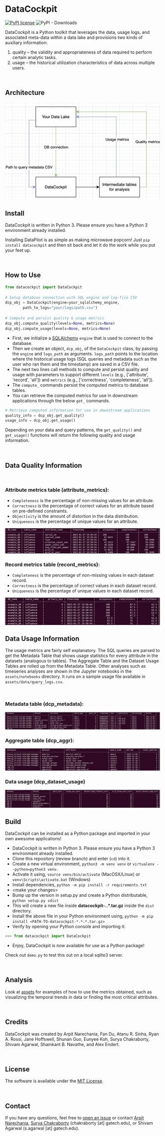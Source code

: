 # DataCockpit

[![PyPI license](https://img.shields.io/pypi/l/ansicolortags.svg)](https://pypi.python.org/pypi/datacockpit/)
![PyPI - Downloads](https://img.shields.io/pypi/dm/datacockpit)

DataCockpit is a Python toolkit that leverages the data, usage logs, and associated meta-data
within a data lake and provisions two kinds of auxiliary information:

1. quality – the validity and appropriateness of data required to perform certain analytic tasks.
2. usage – the historical utilization characteristics of data across multiple users.

<br/>

## Architecture
<img src="assets/images/architecture.png" alt="DataCockpit architecture diagram"/>

<br/>

## Install
DataCockpit is written in Python 3. Please ensure you have a Python 3 environment already installed.

Installing DataPilot is as simple as making microwave popcorn! Just `pip install datacockpit` and then sit back and let it do the work while you put your feet up.

<br/>

## How to Use
```python
from datacockpit import DataCockpit

# Setup database connection with SQL engine and log-file CSV
dcp_obj = DataCockpit(engine=your_sqlalchemy_engine,
        path_to_logs="your/logs/path.csv")

# Compute and persist quality & usage metrics
dcp_obj.compute_quality(levels=None, metrics=None)
dcp_obj.compute_usage(levels=None, metrics=None)
```

- First, we initialize a [SQLAlchemy](https://www.sqlalchemy.org/) `engine` that is used to connect to the database.
- Then we create an object, `dcp_obj`, of the `DataCockpit` class, by passing the `engine` and `logs_path` as arguments. `logs_path` points to the location where the historical usage logs (SQL queries and metadata such as the user who ran them and the timestamp) are saved in a CSV file.
- The next two lines call methods to compute and persist quality and usage with parameters to support different `levels` (e.g., ['attribute', 'record', 'all']) and `metrics` (e.g., ['correctness', 'completeness', 'all']).
- The `compute_` commands persist the computed metrics to database tables.
- You can retrieve the computed metrics for use in downstream applications through the below `get_` commands.

```python
# Retrieve computed information for use in downstream applications
quality_info = dcp_obj.get_quality()
usage_info = dcp_obj.get_usage()
```

Depending on your data and query patterns, the `get_quality()` and `get_usage()` functions will return the following quality and usage information.

<br/>

## Data Quality Information

<br/>

### Attribute metrics table (attribute_metrics):

- `Completeness` is the percentage of non-missing values for an attribute.
- `Correctness` is the percentage of correct values for an attribute based on pre-defined constraints.
- `Objectivity` is the amount of distortion in the data distribution.
- `Uniqueness` is the percentage of unique values for an attribute.

<img src="assets/images/quality-attribute-metrics.png" alt="attribute metrics">

<br/>

### Record metrics table (record_metrics):

- `Completeness` is the percentage of non-missing values in each dataset record.
- `Correctness` is the percentage of correct values in each dataset record.
- `Uniqueness` is the percentage of unique values in each dataset record.

<img src="assets/images/quality-record-metrics.png" alt="record metrics">

<br/>

## Data Usage Information

The usage metrics are fairly self explanatory. The SQL queries are parsed to get the Metadata Table that shows usage statistics for every attribute in the datasets (analogous to tables). The Aggregate Table and the Dataset Usage Tables are rolled up from the Metadata Table. Other analyses such as timeseries analyses are shown in the Jupyter notebooks in the `assets/notebooks` directory. It runs on a sample usage file available in `assets/data/query_logs.csv`.

<br/>

### Metadata table (dcp_metadata):

<img src="assets/images/usage-metadata-table.png" alt="usage metadata table">

<br/>

### Aggregate table (dcp_aggr):

<img src="assets/images/usage-aggregate-table.png" alt="usage aggregate table">

<br/>

### Data usage (dcp_dataset_usage)

<img src="assets/images/usage-dataset-table.png" alt="usage dataset table">


<br/>

## Build

DataCockpit can be installed as a Python package and imported in your own awesome applications!

- DataCockpit is written in Python 3. Please ensure you have a Python 3 environment already installed.
- Clone this repository (review branch) and enter (`cd`) into it.
- Create a new virtual environment, `python3 -m venv venv` or `virtualenv --python=python3 venv`.
- Activate it using, `source venv/bin/activate` (MacOSX/Linux) or `venv\Scripts\activate.bat` (Windows)
- Install dependencies, `python -m pip install -r requirements.txt`
- \<make your changes\>
- Bump up the version in setup.py and create a Python distributable, `python setup.py sdist`
- This will create a new file inside **datacockpit-*.*.*.tar.gz** inside the `dist` directory.
- Install the above file in your Python environment using, `python -m pip install <PATH-TO-datacockpit-*.*.*.tar.gz>`
- Verify by opening your Python console and importing it:
```python
>>> from datacockpit import DataCockpit
```
- Enjoy, DataCockpit is now available for use as a Python package!

Check out `demo.py` to test this out on a local sqlite3 server.

<br/>

## Analysis

Look at [assets](https://github.com/datacockpit-org/datacockpit/tree/review/assets/notebooks) for
examples of how to use the metrics obtained, such as visualizing the temporal trends in data
or finding the most critical attributes.

<br/>


## Credits
DataCockpit was created by Arpit Narechania, Fan Du, Atanu R. Sinha, Ryan A. Rossi, Jane Hoffswell, Shunan Guo, Eunyee Koh, Surya Chakraborty, Shivam Agarwal, Shamkant B. Navathe, and Alex Endert.


<br/>


## License
The software is available under the [MIT License](https://github.com/datacockpit-org/datacockpit/blob/master/LICENSE).


<br/>


## Contact
If you have any questions, feel free to [open an issue](https://github.com/datacockpit-org/datacockpit/issues/new/choose) or contact [Arpit Narechania](http://narechania.com), [Surya Chakraborty](suryashekharc.github.io) (chakraborty [at] gatech.edu), or Shivam Agarwal (s.agarwal [at] gatech.edu).
